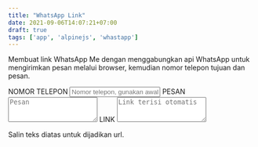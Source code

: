 ```yaml
---
title: "WhatsApp Link"
date: 2021-09-06T14:07:21+07:00
draft: true
tags: ['app', 'alpinejs', 'whastapp']
---
```


Membuat link WhatsApp Me dengan menggabungkan api WhatsApp untuk mengirimkan pesan melalui browser, kemudian nomor telepon tujuan dan pesan.

<div id="app" x-data="{ phoneNumber: '', message: '' }">
    <label for="phoneNumber">NOMOR TELEPON</label>
    <input x-model="phoneNumber" type="text" id="phoneNumber" placeholder="Nomor telepon, gunakan awalan +62 untuk indonesia">
    <label for="message">PESAN</label>
    <textarea x-model="message" name="message" id="message" rows="3" placeholder="Pesan"></textarea>
    <label for="link">LINK</label>
    <textarea 
        x-text="
        'https://api.whatsapp.com/send?phone=' + phoneNumber.replace(/[^\d]/g,'') + '&text=' + encodeURI(message)
        " 
        name="link" 
        id="link" 
        rows="3" 
        placeholder="Link terisi otomatis" 
        readonly></textarea>
    <p class="small">Salin teks diatas untuk dijadikan url.</p>
</div>

<script src="//unpkg.com/alpinejs" defer></script>

